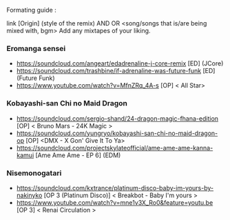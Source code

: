 
Formating guide :

link [Origin] (style of the remix) AND OR <song/songs that is/are being mixed with, bgm>
Add any mixtapes of your liking.
### Eromanga sensei

* https://soundcloud.com/angeart/edadrenaline-j-core-remix [ED] (JCore)
* https://soundcloud.com/trashbine/if-adrenaline-was-future-funk [ED] (Future Funk)
* https://www.youtube.com/watch?v=MfnZRq_4A-s [OP] < All Star>

### Kobayashi-san Chi no Maid Dragon

* https://soundcloud.com/sergio-shand/24-dragon-magic-fhana-edition [OP] < Bruno Mars - 24K Magic >
* https://soundcloud.com/yungryo/kobayashi-san-chi-no-maid-dragon-op [OP] <DMX - X Gon' Give It To Ya>
* https://soundcloud.com/projectskylateofficial/ame-ame-ame-kanna-kamui [Ame Ame Ame - EP 6] (EDM)

### Nisemonogatari
* https://soundcloud.com/kxtrance/platinum-disco-baby-im-yours-by-nakinyko [OP 3 (Platinum Disco)] < Breakbot - Baby I'm yours >
* https://www.youtube.com/watch?v=mne1v3X_Ro0&feature=youtu.be [OP 3] < Renai Circulation >
